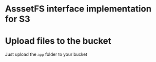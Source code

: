# AsssetFS interface implementation for S3 

# Upload files to the bucket
Just upload the `app` folder to your bucket